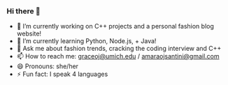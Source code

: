 ### Hi there 👋
- 🔭 I’m currently working on C++ projects and a personal fashion blog website!
- 🌱 I’m currently learning Python, Node.js, + Java!
- 💬 Ask me about fashion trends, cracking the coding interview and C++
- 📫 How to reach me: graceoj@umich.edu / amaraojsantini@gmail.com
- 😄 Pronouns: she/her
- ⚡ Fun fact: I speak 4 languages
<!--
**amaraoj/amaraoj** is a ✨ _special_ ✨ repository because its `README.md` (this file) appears on your GitHub profile.

###Here are some ideas to get you started:

###- 🔭 I’m currently working on C++ projects and a personal fashion blog website!
###- 🌱 I’m currently learning Python, Node.js, + Java!
###- 💬 Ask me about fashion trends, cracking the coding interview and C++
###- 📫 How to reach me: graceoj@umich.edu / amaraojsantini@gmail.com
###- 😄 Pronouns: she/her
###- ⚡ Fun fact: I speak 4 languages
